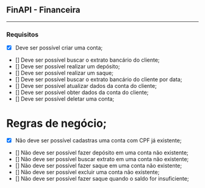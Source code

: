 ## FinAPI - Financeira

---

### Requisitos

- [X] Deve ser possível criar uma conta;
- [] Deve ser possível buscar o extrato bancário do cliente;
- [] Deve ser possível realizar um depósito;
- [] Deve ser possível realizar um saque;
- [] Deve ser possível buscar o extrato bancário do cliente por data;
- [] Deve ser possível atualizar dados da conta do cliente;
- [] Deve ser possível obter dados da conta do cliente;
- [] Deve ser possível deletar uma conta;


# Regras de negócio;

- [X] Não deve ser possível cadastras uma conta com CPF já existente;
- [] Não deve ser possível fazer depósito em uma conta não existente;
- [] Não deve ser possível buscar extrato em uma conta não existente;
- [] Não deve ser possível fazer saque em uma conta não existente;
- [] Não deve ser possível excluir uma conta não existente;
- [] Não deve ser possível fazer saque quando o saldo for insuficiente;